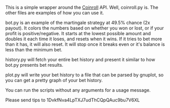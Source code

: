This is a simple wrapper around the [Coinroll](https://coinroll.it) API.
Well, coinroll.py is. The other files are examples of how you can use it.

bot.py is an example of the martingale strategy at 49.5% chance (2x payout).
It colors the numbers based on whether you won or lost, or if your profit is 
positive/negative. It starts at the lowest possible amount and doubles it each 
time it loses, and resets when it wins. If it tries to bet more than it has, it will also reset. It will stop once it breaks even or it's balance is less than the minimum bet.

history.py will fetch your entire bet history and present it similar to how
bot.py presents bet results.

plot.py will write your bet history to a file that can be parsed by gnuplot,
so you can get a pretty graph of your bet history.

You can run the scripts without any arguments for a usage message.

Please send tips to 1DvkfNva4LpTXJ7udThCQpQAuc9bu7V6XL
